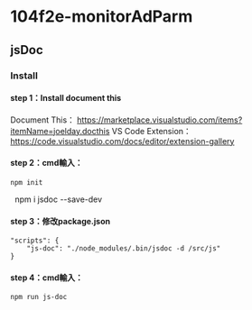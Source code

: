 # 104f2e-monitorAdParm

## jsDoc

### Install

#### step 1：Install document this
Document This：
https://marketplace.visualstudio.com/items?itemName=joelday.docthis
VS Code Extension：
https://code.visualstudio.com/docs/editor/extension-gallery

#### step 2：cmd輸入：
    npm init
    npm i jsdoc --save-dev

#### step 3：修改package.json
 	"scripts": {
   	 	"js-doc": "./node_modules/.bin/jsdoc -d /src/js"
 	}

#### step 4：cmd輸入：
	npm run js-doc
